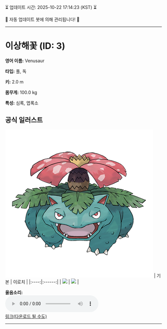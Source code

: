 
⏳ 업데이트 시간: 2025-10-22 17:14:23 (KST) ⏳

🤖 자동 업데이트 봇에 의해 관리됩니다! 🤖

---

# 이상해꽃 (ID: 3)
**영어 이름:** Venusaur

**타입:** 풀, 독

**키:** 2.0 m

**몸무게:** 100.0 kg

**특성:** 심록, 엽록소

## 공식 일러스트
![](https://raw.githubusercontent.com/PokeAPI/sprites/master/sprites/pokemon/other/official-artwork/3.png)
| 기본 | 이로치 |
|:----:|:------:|
| <img src="http://play.pokemonshowdown.com/sprites/ani/venusaur.gif" width="200"> | <img src="http://play.pokemonshowdown.com/sprites/ani-shiny/venusaur.gif" width="200"> |

**울음소리:**<br><audio controls src="https://raw.githubusercontent.com/PokeAPI/cries/main/cries/pokemon/latest/3.ogg"></audio><br> [링크(다운로드 될 수도)](https://raw.githubusercontent.com/PokeAPI/cries/main/cries/pokemon/latest/3.ogg)


---

